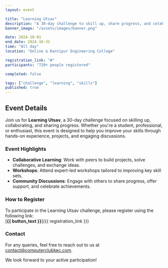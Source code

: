 ```yaml
---
layout: event

title: "Learning Utsav"
description: "A 30-day challenge to skill up, share progress, and celebrate. This challenge is a great way to engage with others and learn new skills. Participants can collaborate on projects, join discussions, and attend workshops tailored to improving their skills. The event focuses on collaborative learning, hands-on experience, and enhancing skill sets in a supportive environment."
banner_image: "/assets/images/banner.png"

date: 2024-10-01
end_date: 2024-10-31
time: "All day"
location: "Online & Kantipur Engineering College"

registration_link: "#"
participants: "720+ people registered"

completed: false

tags: ["challenge", "learning", "skills"]
published: true
---
```

<!-- Content -->
## Event Details

Join us for **Learning Utsav**, a 30-day challenge focused on skilling up, collaborating, and sharing progress. Whether you're a student, professional, or enthusiast, this event is designed to help you improve your skills through hands-on experience, projects, and engaging discussions.

### Event Highlights
- **Collaborative Learning**: Work with peers to build projects, solve challenges, and exchange ideas.
- **Workshops**: Attend expert-led workshops tailored to improving key skill sets.
- **Community Discussions**: Engage with others to share progress, offer support, and celebrate achievements.

### How to Register
To participate in the Learning Utsav challenge, please register using the following link:  
[**{{ button_text }}**]({{ registration_link }})

### Contact
For any queries, feel free to reach out to us at [contact@computerclubkec.com](mailto:contact@computerclubkec.com).

We look forward to your active participation!
